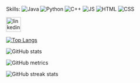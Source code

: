 
Skills:  ![Java](icons/lang/Java.svg)  ![Python](icons/lang/Python.svg)  ![C++](icons/lang/CPP.svg)  ![JS](icons/lang/JS.svg)  ![HTML](icons/lang/HTML.svg)  ![CSS](icons/lang/CSS.svg)

[<img src='icons/org/linkedin.svg' alt='linkedin' height='40'>](https://www.linkedin.com/in/vatsal-dadia/)

[![Top Langs](https://github-readme-stats.vercel.app/api/top-langs/?username=vatsaldadia&bg_color=0C0C91&text_color=05E273&title_color=05E273&border_color=05E273)](https://github.com/vatsaldadia/github-readme-stats)

![GitHub stats](https://github-readme-stats.vercel.app/api?username=vatsaldadia&show_icons=true&bg_color=0C0C91&text_color=05E273&title_color=05E273&border_color=05E273)

![GitHub metrics](https://metrics.lecoq.io/vatsaldadia)

![GitHub streak stats](https://github-readme-streak-stats.herokuapp.com/?user=vatsaldadia&theme=dark&&date_format=M%20j%5B%2C%20Y%5D&background=0C0C91&border=198754&ring=198754&fire=198754&currStreakLabel=198754)
